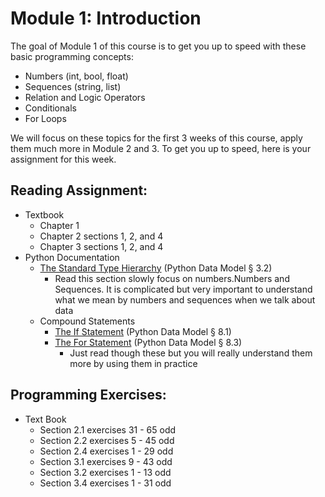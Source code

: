 # Module 1: Introduction
The goal of Module 1 of this course is to get you up to speed with these basic programming concepts:

* Numbers (int, bool, float)
* Sequences (string, list)
* Relation and Logic Operators
* Conditionals
* For Loops

We will focus on these topics for the first 3 weeks of this course, apply them much more in Module 2 and 3. To get you up to speed, here is your assignment for this week.

## Reading Assignment:
* Textbook
  * Chapter 1
  * Chapter 2 sections 1, 2, and 4
  * Chapter 3 sections 1, 2, and 4
* Python Documentation
  * [The Standard Type Hierarchy](https://docs.python.org/3/reference/datamodel.html#the-standard-type-hierarchy) (Python Data Model § 3.2)
    * Read this section slowly focus on numbers.Numbers and Sequences. It is complicated but very important to understand what we mean by numbers and sequences when we talk about data
  * Compound Statements
    * [The If Statement](https://docs.python.org/3/reference/compound_stmts.html#the-if-statement) (Python Data Model § 8.1)
    * [The For Statement](https://docs.python.org/3/reference/compound_stmts.html#the-for-statement) (Python Data Model § 8.3)
      * Just read though these but you will really understand them more by using them in practice

## Programming Exercises:
* Text Book
  * Section 2.1 exercises 31 - 65 odd
  * Section 2.2 exercises 5 - 45 odd
  * Section 2.4 exercises 1 - 29 odd
  * Section 3.1 exercises 9 - 43 odd
  * Section 3.2 exercises 1 - 13 odd
  * Section 3.4 exercises 1 - 31 odd
